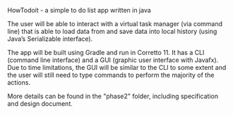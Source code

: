 HowTodoit - a simple to do list app written in java

The user will be able to interact with a virtual task manager (via command line) that is able to load data from and save data into local history (using Java’s Serializable interface).

The app will be built using Gradle and run in Corretto 11. It has a CLI (command line interface) and a GUI (graphic user interface with Javafx). Due to time limitations, the GUI will be similar to the CLI to some extent and the user will still need to type commands to perform the majority of the actions.

More details can be found in the "phase2" folder, including specification and design document.
